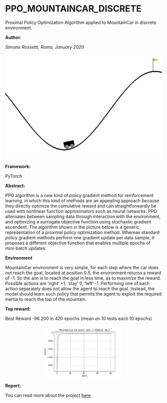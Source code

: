 # PPO_MOUNTAINCAR_DISCRETE
Proximal Policy Optimization Algorithm applied to MountainCar in discrete environment.

**Author:**

*Simone Rossetti, Roma, January 2020*

[![Watch the video](/media/mount.gif)](/media/video.mp4)

**Framework:** 

PyTorch

**Abstract:** 

PPO algorithm is a new kind of policy gradient method for reinforcement learning, in which this kind of methods are an appealing approach because they directly optimize the cumulative reward and can straightforwardly be used with nonlinear function approximators such as neural networks.
PPO alternates between sampling data through interaction with the environment, and optimizing a surrogate objective function using stochastic gradient ascendent.
The algorithm shown in the picture below is a generic representation of a proximal policy optimization method.
Whereas standard policy gradient methods perform one gradient update per data sample, it proposes a different objective function that enables multiple epochs of mini-batch updates.

**Environment**

MountainCar environment is very simple, for each step where the car does not reach the goal, located at position 0.5, the environment returns a reward of -1. So the aim is to reach the goal in less time, as to maximize the reward. Possible actions are ‘right’ +1, ‘stay’ 0, ‘left’ -1. Performing one of each action separately does not allow the agent to reach the goal. Instead, the model should learn such policy that permits the agent to exploit the required inertia to reach the top of the mountain.

**Top reward:**

Best Reward -96.200 in 420 epochs (mean on 10 tests each 10 epochs)

<p align="center" width="100%">
<img src="/media/res.png" alt="" width= '50%'/>
</p>

**Report:**

You can read more about the project [here](/report.pdf)
